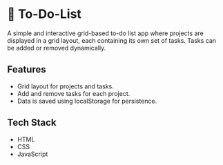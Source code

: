 # 📃 To-Do-List

A simple and interactive grid-based to-do list app where projects are displayed in a grid layout, each containing its own set of tasks. Tasks can be added or removed dynamically.

## Features
- Grid layout for projects and tasks.
- Add and remove tasks for each project.
- Data is saved using localStorage for persistence.

## Tech Stack
- HTML
- CSS
- JavaScript

